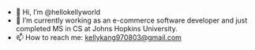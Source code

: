 - 👋 Hi, I’m @hellokellyworld
- 🌱 I’m currently working as an e-commerce software developer and just completed MS in CS at Johns Hopkins University.
- 📫 How to reach me: kellykang970803@gmail.com

<!---
hellokellyworld/hellokellyworld is a ✨ special ✨ repository because its `README.md` (this file) appears on your GitHub profile.
You can click the Preview link to take a look at your changes.
--->
